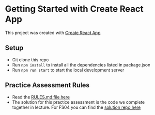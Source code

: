 # Getting Started with Create React App

This project was created with [Create React App](https://github.com/facebook/create-react-app)

## Setup

- Git clone this repo
- Run `npm install` to install all the dependencies listed in package.json
- Run `npm run start` to start the local development server

## Practice Assessment Rules

- Read the [RULES.md file here](RULES.md)
- The solution for this practice assessment is the code we complete together in lecture. For FS04 you can find the [solution repo here](https://github.com/TechmongersNL/fs04-react)
